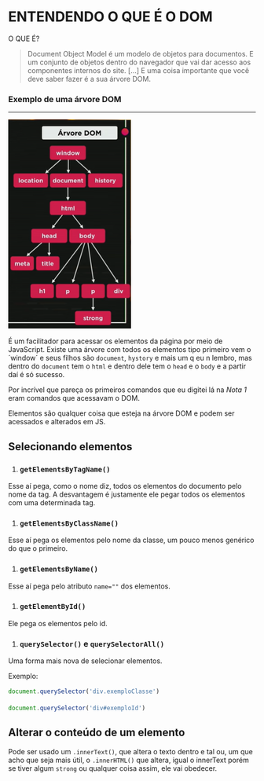 # ENTENDENDO O QUE É O DOM

O QUE É?
> Document Object Model é um modelo de objetos para documentos.
> E um conjunto de objetos dentro do navegador que vai dar acesso aos componentes internos do site. [...]
> E uma coisa importante que você deve saber fazer é a sua árvore DOM.

### Exemplo de uma árvore DOM
---
![Árvore DOM](arvoreDOm.png)

É um facilitador para acessar os elementos da página por meio de JavaScript. Existe uma árvore com todos os elementos tipo primeiro vem o ´window´ e seus filhos são `document`, `hystory` e mais um q eu n lembro, mas dentro do `document` tem o `html` e dentro dele tem o `head` e o `body` e a partir daí é só sucesso.

Por incrível que pareça os primeiros comandos que eu digitei lá na *Nota 1* eram comandos que acessavam o DOM.

Elementos são qualquer coisa que esteja na árvore DOM e podem ser acessados e alterados em JS.

## Selecionando elementos

1. ### `getElementsByTagName()`
Esse aí pega, como o nome diz, todos os elementos do documento pelo nome da tag. A desvantagem é justamente ele pegar todos os elementos com uma determinada tag.

1. ### `getElementsByClassName()`
Esse aí pega os elementos pelo nome da classe, um pouco menos genérico do que o primeiro.

1. ### `getElementsByName()`
Esse aí pega pelo atributo `name=""` dos elementos.

1. ### `getElementById()`
Ele pega os elementos pelo id.

1. ### `querySelector()` e `querySelectorAll()`
Uma forma mais nova de selecionar elementos.

Exemplo:
```Javascript
document.querySelector('div.exemploClasse')

document.querySelector('div#exemploId')
```

## Alterar o conteúdo de um elemento

Pode ser usado um `.innerText()`, que altera o texto dentro e tal ou, um que acho que seja mais útil, o `.innerHTML()` que altera, igual o innerText porém se tiver algum `strong` ou qualquer coisa assim, ele vai obedecer.